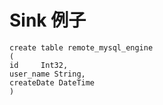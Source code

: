 # Sink 例子

```aidl
create table remote_mysql_engine
(
id     Int32,
user_name String,
createDate DateTime
)

```




